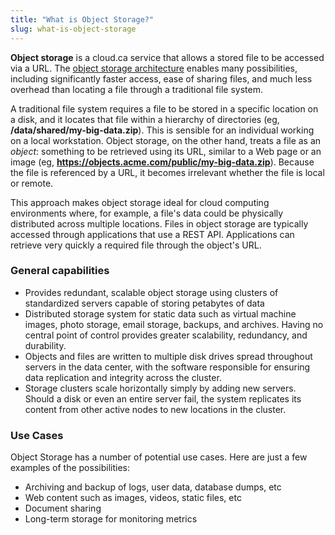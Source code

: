 ```yaml
---
title: "What is Object Storage?"
slug: what-is-object-storage
---
```



**Object storage** is a cloud.ca service that allows a stored file to be accessed via a URL.  The [object storage architecture](https://en.wikipedia.org/wiki/Object_storage) enables many possibilities, including significantly faster access, ease of sharing files, and much less overhead than locating a file through a traditional file system.

A traditional file system requires a file to be stored in a specific location on a disk, and it locates that file within a hierarchy of directories (eg, **/data/shared/my-big-data.zip**).  This is sensible for an individual working on a local workstation.  Object storage, on the other hand, treats a file as an *object*: something to be retrieved using its URL, similar to a Web page or an image (eg, **https://objects.acme.com/public/my-big-data.zip**).  Because the file is referenced by a URL, it becomes irrelevant whether the file is local or remote.

This approach makes object storage ideal for cloud computing environments where, for example, a file's data could be physically distributed across multiple locations.  Files in object storage are typically accessed through applications that use a REST API.  Applications can retrieve very quickly a required file through the object's URL.

### General capabilities

- Provides redundant, scalable object storage using clusters of standardized servers capable of storing petabytes of data
- Distributed storage system for static data such as virtual machine images, photo storage, email storage, backups, and archives. Having no central point of control provides greater scalability, redundancy, and durability.
- Objects and files are written to multiple disk drives spread throughout servers in the data center, with the software responsible for ensuring data replication and integrity across the cluster.
- Storage clusters scale horizontally simply by adding new servers. Should a disk or even an entire server fail, the system replicates its content from other active nodes to new locations in the cluster.

### Use Cases

Object Storage has a number of potential use cases. Here are just a few examples of the possibilities:

- Archiving and backup of logs, user data, database dumps, etc
- Web content such as images, videos, static files, etc
- Document sharing
- Long-term storage for monitoring metrics
